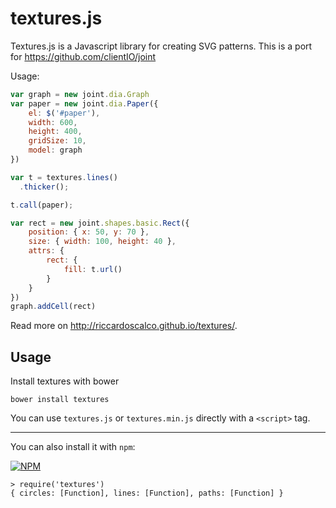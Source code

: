 textures.js
========

Textures.js is a Javascript library for creating SVG patterns.
This is a port for https://github.com/clientIO/joint

Usage:

```javascript
var graph = new joint.dia.Graph
var paper = new joint.dia.Paper({
    el: $('#paper'),
    width: 600,
    height: 400,
    gridSize: 10,
    model: graph
})

var t = textures.lines()
  .thicker();

t.call(paper);

var rect = new joint.shapes.basic.Rect({
    position: { x: 50, y: 70 },
    size: { width: 100, height: 40 },
    attrs: {
        rect: {
            fill: t.url()
        }
    }
})
graph.addCell(rect)
```

Read more on http://riccardoscalco.github.io/textures/.

## Usage

Install textures with bower
```
bower install textures
```

You can use `textures.js` or `textures.min.js` directly with a `<script>` tag.

-----------

You can also install it with `npm`:

[![NPM](https://nodei.co/npm/textures.png)](https://nodei.co/npm/textures/)

```
> require('textures')
{ circles: [Function], lines: [Function], paths: [Function] }
```
